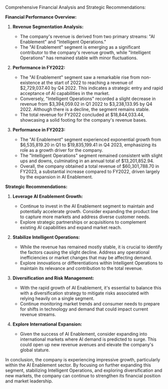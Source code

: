 Comprehensive Financial Analysis and Strategic Recommendations:

**Financial Performance Overview:**

1. **Revenue Segmentation Analysis:**
   - The company's revenue is derived from two primary streams: "AI Enablement" and "Intelligent Operations."
   - The "AI Enablement" segment is emerging as a significant contributor to the company's revenue growth, while "Intelligent Operations" has remained stable with minor fluctuations.

2. **Performance in FY2022:**
   - The "AI Enablement" segment saw a remarkable rise from non-existence at the start of 2022 to reaching a revenue of $2,729,037.40 by Q4 2022. This indicates a strategic entry and rapid acceptance of AI capabilities in the market.
   - Conversely, "Intelligent Operations" recorded a slight decrease in revenue from $3,394,059.02 in Q1 2022 to $3,238,133.95 by Q4 2022. Although there is a decline, the segment remains stable.
   - The total revenue for FY2022 concluded at $18,844,033.44, showcasing a solid footing for the company's revenue bases.

3. **Performance in FY2023:**
   - The "AI Enablement" segment experienced exponential growth from $6,535,819.20 in Q1 to $19,835,199.41 in Q4 2023, emphasizing its role as a growth driver for the company.
   - The "Intelligent Operations" segment remained consistent with slight ups and downs, culminating in an annual total of $13,201,852.94.
   - Overall, the company obtained a total revenue of $60,301,788.70 in FY2023, a substantial increase compared to FY2022, driven largely by the expansion in AI Enablement.

**Strategic Recommendations:**

1. **Leverage AI Enablement Growth:**
   - Continue to invest in the AI Enablement segment to maintain and potentially accelerate growth. Consider expanding the product line to capture more markets and address diverse customer needs.
   - Explore strategic partnerships or acquisitions to complement existing AI capabilities and expand market reach.

2. **Stabilize Intelligent Operations:**
   - While the revenue has remained mostly stable, it is crucial to identify the factors causing the slight decline. Address any operational inefficiencies or market changes that may be affecting demand.
   - Explore innovations or differentiations within Intelligent Operations to maintain its relevance and contribution to the total revenue.

3. **Diversification and Risk Management:**
   - With the rapid growth of AI Enablement, it's essential to balance this with a diversification strategy to mitigate risks associated with relying heavily on a single segment.
   - Continue monitoring market trends and consumer needs to prepare for shifts in technology and demand that could impact current revenue streams.

4. **Explore International Expansion:**
   - Given the success of AI Enablement, consider expanding into international markets where AI demand is predicted to surge. This could open up new revenue avenues and elevate the company's global stature.

In conclusion, the company is experiencing impressive growth, particularly within the AI Enablement sector. By focusing on further expanding this segment, stabilizing Intelligent Operations, and exploring diversification and new markets, the company can continue to strengthen its financial position and market leadership.